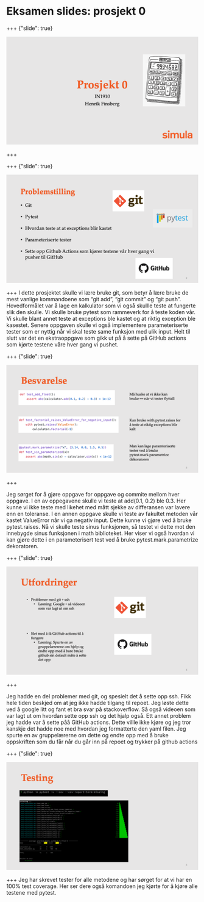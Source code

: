 # Eksamen slides: prosjekt 0

+++ {"slide": true}

![_](figures/Slide1.png)


+++

+++ {"slide": true}

![_](figures/Slide2.png)


+++
I dette prosjektet skulle vi lære bruke git, som betyr å lære bruke de mest vanlige kommandoene som “git add”, “git commit” og “git push”.
Hovedformålet var å lage en kalkulator som vi også skullle teste at fungerte slik den skulle. Vi skulle bruke pytest som rammeverk for å teste koden vår.
Vi skulle blant annet teste at exceptions ble kastet og at riktig exception ble kasestet. Senere oppgaven skulle vi også implementere parameteriserte tester som er nyttig når vi skal teste same funksjon med ulik input.
Helt til slutt var det en ekstraoppgave som gikk ut på å sette på GitHub actions som kjørte testene våre hver gang vi pushet.

+++ {"slide": true}

![_](figures/Slide3.png)

+++

Jeg sørget for å gjøre oppgave for oppgave og commite mellom hver oppgave. I en av oppegavene skulle vi teste at add(0.1, 0.2) ble 0.3. Her kunne vi ikke teste med likehet med mått sjekke av differansen var lavere enn en toleranse.
I en annen oppgave skulle vi teste av fakultet metoden vår kastet ValueError når vi ga negativ input. Dette kunne vi gjøre ved å bruke pytest.raises.
Nå vi skulle teste sinus funksjonen, så testet vi dette mot den innebygde sinus funksjonen i math biblioteket. Her viser vi også hvordan vi kan gjøre dette i en parameterisert test ved å bruke pytest.mark.parametrize dekoratoren.

+++ {"slide": true}

![_](figures/Slide4.png)

+++

Jeg hadde en del problemer med git, og spesielt det å sette opp ssh. Fikk hele tiden beskjed om at jeg ikke hadde tilgang til repoet. Jeg løste dette ved å google litt og fant et bra svar på stackoverflow. Så også videoen som var lagt ut om hvordan sette opp ssh og det hjalp også. Ett annet problem jeg hadde var å sette påå GitHub actions. Dette villle ikke kjøre og jeg tror kanskje det hadde noe med hvordan jeg formatterte den yaml filen. Jeg spurte en av gruppelærerne om dette og endte opp med å bruke oppskriften som du får når du går inn på repoet og trykker på github actions


+++ {"slide": true}

![_](figures/Slide5.png)

+++
Jeg har skrevet tester for alle metodene og har sørget for at vi har en 100% test coverage. Her ser dere også komandoen jeg kjørte for å kjøre alle testene med pytest.
